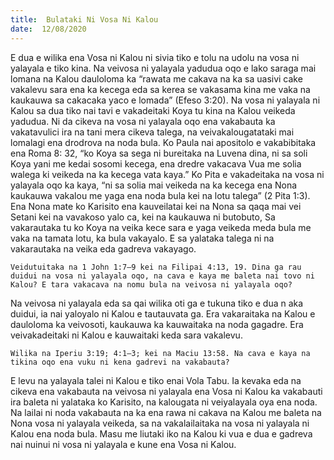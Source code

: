 ```yaml
---
title:  Bulataki Ni Vosa Ni Kalou
date:  12/08/2020
---
```


E dua e wilika ena Vosa ni Kalou ni sivia tiko e tolu na udolu na vosa ni yalayala e tiko kina. Na veivosa ni yalayala yadudua oqo e lako saraga mai lomana na Kalou dauloloma ka “rawata me cakava na ka sa uasivi cake vakalevu sara ena ka kecega eda sa kerea se vakasama kina me vaka na kaukauwa sa cakacaka yaco e lomada” (Efeso 3:20). Na vosa ni yalayala ni Kalou sa dua tiko nai tavi e vakadeitaki Koya tu kina na Kalou veikeda yadudua. Ni da cikeva na vosa ni yalayala oqo ena vakabauta ka vakatavulici ira na tani mera cikeva talega, na veivakalougatataki mai lomalagi ena drodrova na noda bula. Ko Paula nai apositolo e vakabibitaka ena Roma 8: 32, “ko Koya sa sega ni bureitaka na Luvena dina, ni sa soli Koya yani me kedai sosomi kecega, ena dredre vakacava Vua me solia walega ki veikeda na ka kecega vata kaya.” Ko Pita e vakadeitaka na vosa ni yalayala oqo ka kaya, “ni sa solia mai veikeda na ka kecega ena Nona kaukauwa vakalou me yaga ena noda bula kei na lotu talega” (2 Pita 1:3). Ena Nona mate ko Karisito ena kauveilatai kei na Nona sa qaqa mai vei Setani kei na vavakoso yalo ca, kei na kaukauwa ni butobuto, Sa vakarautaka tu ko Koya na veika kece sara e yaga veikeda meda bula me vaka na tamata lotu, ka bula vakayalo. E sa yalataka talega ni na vakarautaka na veika eda gadreva vakayago.

`Veidutuitaka na 1 John 1:7–9 kei na Filipai 4:13, 19. Dina ga rau duidui na vosa ni yalayala oqo, na cava e kaya me baleta nai tovo ni Kalou? E tara vakacava na nomu bula na veivosa ni yalayala oqo?`

Na veivosa ni yalayala eda sa qai wilika oti ga e tukuna tiko e dua n aka duidui, ia nai yaloyalo ni Kalou e tautauvata ga. Era vakaraitaka na Kalou e dauloloma ka veivosoti, kaukauwa ka kauwaitaka na noda gagadre. Era veivakadeitaki ni Kalou e kauwaitaki keda sara vakalevu.

`Wilika na Iperiu 3:19; 4:1–3; kei na Maciu 13:58. Na cava e kaya na tikina oqo ena vuku ni kena gadrevi na vakabauta?`

E levu na yalayala talei ni Kalou e tiko enai Vola Tabu. Ia kevaka eda na cikeva ena vakabauta na veivosa ni yalayala ena Vosa ni Kalou ka vakabauti ira baleta ni yalataka ko Karisito, na kalougata ni veiyalayala oya ena noda. Na lailai ni noda vakabauta na ka ena rawa ni cakava na Kalou me baleta na Nona vosa ni yalayala veikeda, sa na vakalailaitaka na vosa ni yalayala ni Kalou ena noda bula. Masu me liutaki iko na Kalou ki vua e dua e gadreva nai nuinui ni vosa ni yalayala e kune ena Vosa ni Kalou.